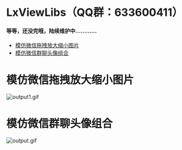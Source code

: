 # LxViewLibs（QQ群：633600411）

#### 等等，还没完哦，陆续维护中............



* [模仿微信拖拽放大缩小图片](#模仿微信拖拽放大缩小图片)
* [模仿微信群聊头像组合](#模仿微信群聊头像组合)

# 模仿微信拖拽放大缩小图片
![output1.gif](https://upload-images.jianshu.io/upload_images/4906229-d2d7c1290207cd11.gif?imageMogr2/auto-orient/strip)

# 模仿微信群聊头像组合
![output.gif](https://upload-images.jianshu.io/upload_images/4906229-d058571b953b7ea8.gif?imageMogr2/auto-orient/strip)






